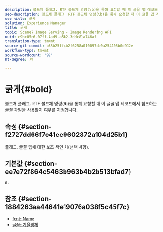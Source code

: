 ```yaml
---
description: 볼드체 플래그. RTF 볼드체 명령(\b)을 통해 요청할 때 이 글꼴 맵 레코드에서 참조하는 글꼴 파일을 사용할지 여부를 지정합니다.
seo-description: 볼드체 플래그. RTF 볼드체 명령(\b)을 통해 요청할 때 이 글꼴 맵 레코드에서 참조하는 글꼴 파일을 사용할지 여부를 지정합니다.
seo-title: 굵게
solution: Experience Manager
title: 굵게
topic: Scene7 Image Serving - Image Rendering API
uuid: c9bc05d6-07ff-4ad9-a5b2-3ddc81a746af
translation-type: tm+mt
source-git-commit: b58b25ff4b2f6258a010097eb0a254105b0d912e
workflow-type: tm+mt
source-wordcount: '92'
ht-degree: 7%

---
```



# 굵게{#bold}

볼드체 플래그. RTF 볼드체 명령(\b)을 통해 요청할 때 이 글꼴 맵 레코드에서 참조하는 글꼴 파일을 사용할지 여부를 지정합니다.

## 속성 {#section-f2727dd66f7c41ee9602872a104d25b1}

플래그. 글꼴 맵에 대한 보조 색인 키(선택 사항).

## 기본값 {#section-ee7e72f864c5463b963b4b2b513bfad7}

`0.`

## 참조 {#section-1884263aa44641e19076a038f5c45f7c}

* [font::Name](r-name-font.md#reference_C55889877DC54AABB60734DCDE86EE76)
* [글꼴::기울임체](../../../../../is-api/image-catalog/image-serving-api-ref/c-image-catalog-reference/c-font-map-reference/r-italic-font.md#reference-dc04a532b34a41af81b0b9644acfaad6)
